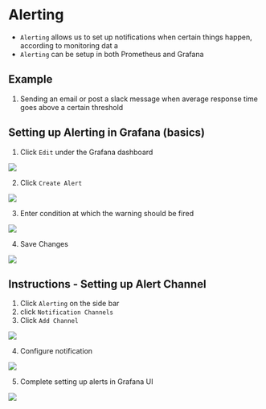 # Alerting

- `Alerting` allows us to set up notifications when certain things happen, according to monitoring dat a
- `Alerting` can be setup in both Prometheus and Grafana

## Example

1. Sending an email or post a slack message when average response time goes above a certain threshold


## Setting up Alerting in Grafana (basics)

1. Click `Edit` under the Grafana dashboard

<img src="https://user-images.githubusercontent.com/6856382/226143112-622bd05f-ffb3-4fc6-acc0-48f15b466128.png">

2. Click `Create Alert`

<img src="https://user-images.githubusercontent.com/6856382/226144412-6825195f-0d80-4c3b-a3e0-d34de134829a.png">


3. Enter condition at which the warning should be fired

<img src="https://user-images.githubusercontent.com/6856382/226144447-6c1fa41f-29fe-4b10-adfc-28d234bd853d.png">


4. Save Changes

<img src="https://user-images.githubusercontent.com/6856382/226144488-dc150f1c-50fd-43e0-996d-efdaf4595b41.png">

## Instructions - Setting up Alert Channel

1. Click `Alerting` on the side bar
2. click `Notification Channels`
3. Click `Add Channel`

<img src="https://user-images.githubusercontent.com/6856382/226144555-be55c358-b18b-4f34-826f-9bbe2a2d5219.png">

4. Configure notification

<img src="https://user-images.githubusercontent.com/6856382/226145713-148f9439-1279-464f-ad43-0b08228da0de.png">

5. Complete setting up alerts in Grafana UI

<img src="https://user-images.githubusercontent.com/6856382/226145764-10f32c95-506c-45ab-89f4-19f627fdf5d6.png">

#